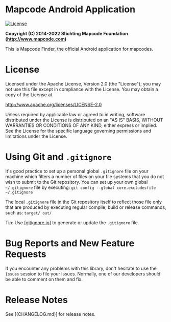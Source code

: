 # Mapcode Android Application

[![License](http://img.shields.io/badge/license-APACHE2-blue.svg)]()

**Copyright (C) 2014-2022 Stichting Mapcode Foundation (http://www.mapcode.com)**

This is Mapcode Finder, the official Android application for mapcodes.

# License

Licensed under the Apache License, Version 2.0 (the "License");
you may not use this file except in compliance with the License.
You may obtain a copy of the License at

http://www.apache.org/licenses/LICENSE-2.0

Unless required by applicable law or agreed to in writing, software
distributed under the License is distributed on an "AS IS" BASIS,
WITHOUT WARRANTIES OR CONDITIONS OF ANY KIND, either express or implied.
See the License for the specific language governing permissions and
limitations under the License.

# Using Git and `.gitignore`

It's good practice to set up a personal global `.gitignore` file on your machine which filters a number of files
on your file systems that you do not wish to submit to the Git repository. You can set up your own global
`~/.gitignore` file by executing:
`git config --global core.excludesfile ~/.gitignore`

The local `.gitignore` file in the Git repository itself to reflect those file only that are produced by executing
regular compile, build or release commands, such as:
`target/ out/`

Tip: Use [[gitignore.io](http://gitignore.io)] to generate or update the `.gitignore` file.

# Bug Reports and New Feature Requests

If you encounter any problems with this library, don't hesitate to use the `Issues` session to file your issues.
Normally, one of our developers should be able to comment on them and fix.

# Release Notes

See [(CHANGELOG.md)] for release notes.